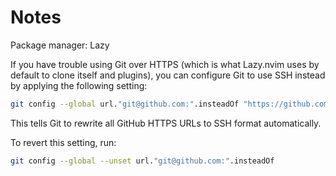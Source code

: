 # Notes

Package manager: Lazy

If you have trouble using Git over HTTPS (which is what Lazy.nvim uses by default to clone itself and plugins), you can configure Git to use SSH instead by applying the following setting:

```bash
git config --global url."git@github.com:".insteadOf "https://github.com/"
```
This tells Git to rewrite all GitHub HTTPS URLs to SSH format automatically.

To revert this setting, run:
```bash
git config --global --unset url."git@github.com:".insteadOf
```
